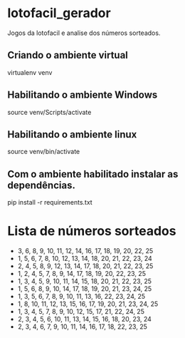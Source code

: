 # lotofacil_gerador
Jogos da lotofacil e analise dos números sorteados.

## Criando o ambiente virtual
virtualenv venv

## Habilitando o ambiente Windows
source venv/Scripts/activate

## Habilitando o ambiente linux
source venv/bin/activate

## Com o ambiente habilitado instalar as dependências.
pip install -r requirements.txt 

# Lista de números sorteados
* 3, 6, 8, 9, 10, 11, 12, 14, 16, 17, 18, 19, 20, 22, 25
* 1, 5, 6, 7, 8, 10, 12, 13, 14, 18, 20, 21, 22, 23, 24
* 2, 4, 5, 8, 9, 12, 13, 14, 17, 18, 20, 21, 22, 23, 25
* 1, 2, 4, 5, 7, 8, 9, 14, 17, 18, 19, 20, 22, 23, 25
* 1, 3, 4, 5, 9, 10, 11, 14, 15, 18, 20, 21, 22, 23, 25
* 1, 5, 6, 8, 9, 10, 14, 17, 18, 19, 20, 21, 23, 24, 25
* 1, 3, 5, 6, 7, 8, 9, 10, 11, 13, 16, 22, 23, 24, 25
* 1, 8, 10, 11, 12, 13, 15, 16, 17, 19, 20, 21, 23, 24, 25
* 1, 3, 4, 5, 7, 8, 9, 10, 12, 15, 17, 21, 22, 24, 25
* 2, 3, 4, 5, 6, 10, 11, 13, 14, 15, 16, 18, 20, 23, 24
* 2, 3, 4, 6, 7, 9, 10, 11, 14, 16, 17, 18, 22, 23, 25

